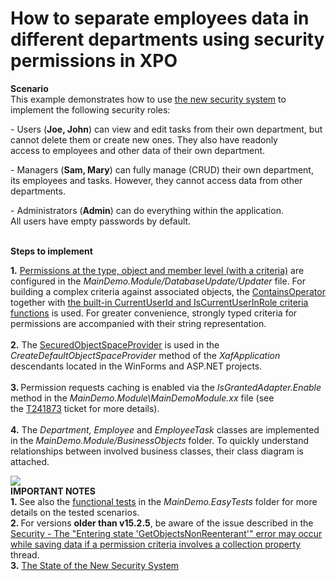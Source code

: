 # How to separate employees data in different departments using security permissions in XPO


<p><strong>Scenario</strong><strong><br> </strong>This example demonstrates how to use <a href="http://documentation.devexpress.com/xaf/CustomDocument3361.aspx"><u>the new security system</u></a> to implement the following security roles:</p>
<p>- Users (<strong>Joe, John</strong>) can view and edit tasks from their own department, but cannot delete them or create new ones. They also have readonly access to employees and other data of their own department.</p>
<p>- Managers (<strong>Sam, Mary</strong>) can fully manage (CRUD) their own department, its employees and tasks. However, they cannot access data from other departments.</p>
<p>- Administrators (<strong>Admin</strong>) can do everything within the application.<br>All users have empty passwords by default.</p>
<p><br> <strong>Steps to implement</strong></p>
<p><strong>1.</strong> <a href="https://docs.devexpress.com/eXpressAppFramework/113366/concepts/security-system/security-system-overview"><u>Permissions at the type, object and member level (with a criteria)</u></a> are configured in the <em>MainDemo.Module/DatabaseUpdate/Updater</em> file. For building a complex criteria against associated objects, the <a href="https://documentation.devexpress.com/#CoreLibraries/clsDevExpressDataFilteringContainsOperatortopic">ContainsOperator</a> together with <a href="http://documentation.devexpress.com/#xaf/CustomDocument3307"><u>the built-in CurrentUserId and IsCurrentUserInRole criteria functions</u></a> is used. For greater convenience, strongly typed criteria for permissions are accompanied with their string representation.<br><br><strong>2.</strong> The <a href="http://documentation.devexpress.com/#Xaf/CustomDocument3437"><u>SecuredObjectSpaceProvider</u></a> is used in the <em>CreateDefaultObjectSpaceProvider</em> method of the <em>XafApplication </em>descendants located in the WinForms and ASP.NET projects.<br><br><strong>3. </strong>Permission requests caching is enabled via the <em>IsGrantedAdapter.Enable</em> method in the <em>MainDemo.Module\MainDemoModule.xx</em> file (see the <a href="https://www.devexpress.com/Support/Center/p/T241873">T241873</a> ticket for more details).<br><br><strong>4.</strong> The <em>Department, Employee</em> and <em>EmployeeTask</em> classes are implemented in the <em>MainDemo.Module/BusinessObjects</em> folder. To quickly understand relationships between involved business classes, their class diagram is attached.</p>
<p><img src="https://github.com/DevExpress-Examples/how-to-separate-employees-data-in-different-departments-using-security-permissions-in-xpo-e4045/blob/18.2.2%2B/media/ClassStructure.png"><br> <strong>IMPORTANT NOTES<br>1. </strong>See also the <a href="http://documentation.devexpress.com/#Xaf/CustomDocument3206"><u>functional tests</u></a> in the <em>MainDemo.EasyTests </em>folder for more details on the tested scenarios.<strong><br>2. </strong>For versions <strong>older than v15.2.5</strong>, be aware of the issue described in the <a href="https://www.devexpress.com/Support/Center/p/Q287727">Security - The "Entering state 'GetObjectsNonReenterant'" error may occur while saving data if a permission criteria involves a collection property</a> thread.<br><strong>3.</strong> <a href="https://www.devexpress.com/Support/Center/p/KA18785">The State of the New Security System</a></p>

<br/>



